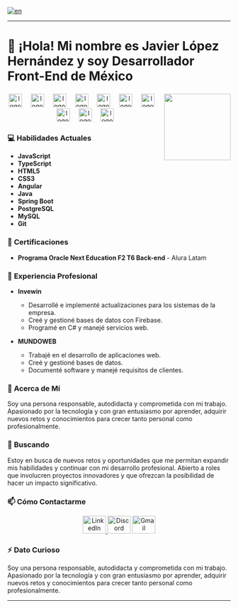 [![en](https://img.shields.io/badge/lang-en-red.svg)](https://github.com/Javilh97/Javilh97/blob/main/README.en.md)

---

# 👋 ¡Hola! Mi nombre es **Javier López Hernández** y soy Desarrollador Front-End de México

### 
<div align="center">
  <img align="right" height="150" src="https://media3.giphy.com/media/JqmupuTVZYaQX5s094/200w.gif?cid=6c09b952tjyzw8iaduwm0pfjs9vrx03btvrkz122m4fibk3q&ep=v1_gifs_search&rid=200w.gif&ct=g" />
</div>

### 
<div align="center">
  <img src="https://cdn.jsdelivr.net/gh/devicons/devicon/icons/javascript/javascript-original.svg" height="30" alt="logo de javascript" />
  <img width="12" />
  <img src="https://cdn.jsdelivr.net/gh/devicons/devicon/icons/typescript/typescript-original.svg" height="30" alt="logo de typescript" />
  <img width="12" />
  <img src="https://cdn.jsdelivr.net/gh/devicons/devicon/icons/html5/html5-original.svg" height="30" alt="logo de html5" />
  <img width="12" />
  <img src="https://cdn.jsdelivr.net/gh/devicons/devicon/icons/css3/css3-original.svg" height="30" alt="logo de css3" />
  <img width="12" />
  <img src="https://skillicons.dev/icons?i=angular" height="30" alt="logo de angular" />
  <img width="12" />
  <img src="https://cdn.jsdelivr.net/gh/devicons/devicon/icons/java/java-original.svg" height="30" alt="logo de java" />
  <img width="12" />
  <img src="https://skillicons.dev/icons?i=spring" height="30" alt="logo de spring" />
  <img width="12" />
  <img src="https://cdn.jsdelivr.net/gh/devicons/devicon/icons/postgresql/postgresql-original.svg" height="30" alt="logo de postgresql" />
  <img width="12" />
  <img src="https://cdn.jsdelivr.net/gh/devicons/devicon/icons/mysql/mysql-original.svg" height="30" alt="logo de mysql" />
  <img width="12" />
  <img src="https://cdn.jsdelivr.net/gh/devicons/devicon/icons/git/git-original.svg" height="30" alt="logo de git" />
</div>

### 💻 **Habilidades Actuales**

- **JavaScript**
- **TypeScript**
- **HTML5**
- **CSS3**
- **Angular**
- **Java**
- **Spring Boot**
- **PostgreSQL**
- **MySQL**
- **Git**

### 💼 **Certificaciones**

- **Programa Oracle Next Education F2 T6 Back-end** - Alura Latam

### 💼 **Experiencia Profesional**

- **Invewin**
  - Desarrollé e implementé actualizaciones para los sistemas de la empresa.
  - Creé y gestioné bases de datos con Firebase.
  - Programé en C# y manejé servicios web.

- **MUNDOWEB**
  - Trabajé en el desarrollo de aplicaciones web.
  - Creé y gestioné bases de datos.
  - Documenté software y manejé requisitos de clientes.

### 💬 **Acerca de Mí**

Soy una persona responsable, autodidacta y comprometida con mi trabajo. Apasionado por la tecnología y con gran entusiasmo por aprender, adquirir nuevos retos y conocimientos para crecer tanto personal como profesionalmente.

### 💞️ **Buscando**

Estoy en busca de nuevos retos y oportunidades que me permitan expandir mis habilidades y continuar con mi desarrollo profesional. Abierto a roles que involucren proyectos innovadores y que ofrezcan la posibilidad de hacer un impacto significativo.

### 📫 **Cómo Contactarme**

<div align="center">
  <a href="https://www.linkedin.com/in/javierlhernandez/" target="_blank">
    <img src="https://raw.githubusercontent.com/maurodesouza/profile-readme-generator/master/src/assets/icons/social/linkedin/default.svg" width="52" height="40" alt="LinkedIn" />
  </a>
  <img src="https://raw.githubusercontent.com/maurodesouza/profile-readme-generator/master/src/assets/icons/social/discord/default.svg" width="52" height="40" alt="Discord" />
  <a href="mailto:javier.lhernandez97@gmail.com" target="_blank">
    <img src="https://raw.githubusercontent.com/maurodesouza/profile-readme-generator/master/src/assets/icons/social/gmail/default.svg" width="52" height="40" alt="Gmail" />
  </a>
</div>

### ⚡ **Dato Curioso**

Soy una persona responsable, autodidacta y comprometida con mi trabajo. Apasionado por la tecnología y con gran entusiasmo por aprender, adquirir nuevos retos y conocimientos para crecer tanto personal como profesionalmente.

---
